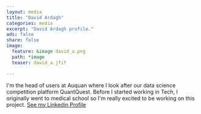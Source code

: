 ```yaml
---
layout: media
title: "David Ardagh"
categories: media
excerpt: "David Ardagh profile."
ads: false
share: false
image:
  feature: &image david_a.png
  path: *image
  teaser: david_a.jfif

---
```


I'm the head of users at Auquan where I look after our data science competition platform QuantQuest. Before I started working in Tech, I originally went to medical school so I'm really excited to be working on this project.
[See my Linkedin Profile](https://www.linkedin.com/in/davidardagh)
